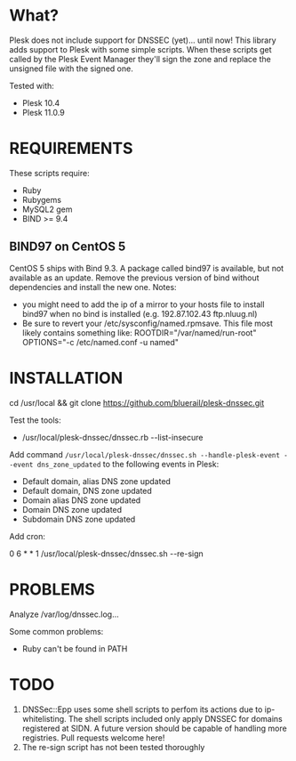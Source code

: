 # What?

Plesk does not include support for DNSSEC (yet)... until now! This library adds support to Plesk with some simple scripts. When these scripts get called by the Plesk Event Manager they'll sign the zone and replace the unsigned file with the signed one.

Tested with:

* Plesk 10.4
* Plesk 11.0.9

# REQUIREMENTS

These scripts require:

* Ruby
* Rubygems
* MySQL2 gem
* BIND >= 9.4

## BIND97 on CentOS 5

CentOS 5 ships with Bind 9.3. A package called bind97 is available, but not available as an update. Remove the previous version of bind without dependencies and install the new one. Notes:

* you might need to add the ip of a mirror to your hosts file to install bind97 when no bind is installed (e.g. 192.87.102.43 ftp.nluug.nl)
* Be sure to revert your /etc/sysconfig/named.rpmsave. This file most likely contains something like:
    ROOTDIR="/var/named/run-root"
    OPTIONS="-c /etc/named.conf -u named"

# INSTALLATION

  cd /usr/local && git clone https://github.com/bluerail/plesk-dnssec.git

Test the tools:

* /usr/local/plesk-dnssec/dnssec.rb --list-insecure

Add command `/usr/local/plesk-dnssec/dnssec.sh --handle-plesk-event --event dns_zone_updated` to the following events in Plesk:
                                      
* Default domain, alias DNS zone updated
* Default domain, DNS zone updated
* Domain alias DNS zone updated
* Domain DNS zone updated
* Subdomain DNS zone updated

Add cron:

  0 6 * * 1 /usr/local/plesk-dnssec/dnssec.sh --re-sign
                                      
# PROBLEMS

Analyze /var/log/dnssec.log...

Some common problems:

* Ruby can't be found in PATH

# TODO

1. DNSSec::Epp uses some shell scripts to perfom its actions due to ip-whitelisting. The shell scripts included only apply DNSSEC for domains registered at SIDN. A future version should be capable of handling more registries. Pull requests welcome here!
2. The re-sign script has not been tested thoroughly
